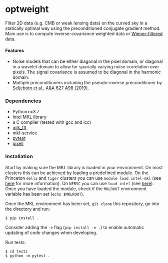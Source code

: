 # optweight

Filter 2D data (e.g. CMB or weak lensing data) on the curved sky in a statically optimal way using the preconditioned conjugate gradient method. Main use is to compute inverse-covariance weighted data or [Wiener-filtered ](https://en.wikipedia.org/wiki/Generalized_Wiener_filter) data. 

#### Features
* Noise models that can be either diagonal in the pixel domain, or diagonal in a wavelet domain to allow for sparially varying noise correlation over pixels. The signal covariance is assumed to be diagonal in the harmonic domain.
* Multiple preconditioners including the pseudo-inverse preconditioner by [Seljebotn et al., A&A 627 A98 (2019)](https://www.aanda.org/articles/aa/abs/2019/07/aa32037-17/aa32037-17.html).

### Dependencies

- Python>=3.7
- Intel MKL library 
- a C compiler (tested with gcc and icc)
- [mlk_fft](https://github.com/IntelPython/mkl_fft)
- [mkl-service](https://github.com/IntelPython/mkl-service)
- [pytest](https://pypi.org/project/pytest/)
- [pixell](https://pypi.org/project/pixell/)

### Installation

Start by making sure the MKL library is loaded in your environment. On most clusters this can be achieved by loading a predefined module. On the Princeton `della` and `tiger` clusters you can use `module load intel-mkl` (see [here](https://researchcomputing.princeton.edu/faq/how-to-build-using-intel-mkl) for more information). On `NERSC` you can use `load intel` (see [here](https://docs-dev.nersc.gov/cgpu/software/math/)). Once you have loaded the module, check if the `MKLROOT` environment variable has been set (`echo $MKLROOT`).

Once the MKL environment has been set, `git clone` this repository, go into the directory and run:
```
$ pip install .
```
Consider adding the `-e` flag (`pip install -e .`) to enable automatic 
updating of code changes when developing.

Run tests:

```
$ cd tests
$ python -m pytest .
```


